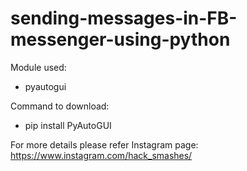 # sending-messages-in-FB-messenger-using-python

Module used: 
  - pyautogui

Command to download:
  - pip install PyAutoGUI
  
For more details please refer Instagram page: https://www.instagram.com/hack_smashes/
